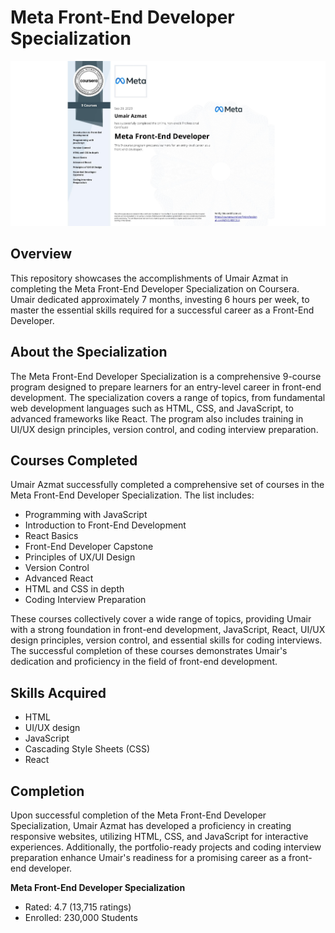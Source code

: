 # Meta Front-End Developer Specialization
<img src="Meta-Front-End Developer.jpeg" alt="Meta-Front-End Developer.jpeg"> 

## Overview
This repository showcases the accomplishments of Umair Azmat in completing the Meta Front-End Developer Specialization on Coursera. Umair dedicated approximately 7 months, investing 6 hours per week, to master the essential skills required for a successful career as a Front-End Developer.

## About the Specialization
The Meta Front-End Developer Specialization is a comprehensive 9-course program designed to prepare learners for an entry-level career in front-end development. The specialization covers a range of topics, from fundamental web development languages such as HTML, CSS, and JavaScript, to advanced frameworks like React. The program also includes training in UI/UX design principles, version control, and coding interview preparation.

## Courses Completed
Umair Azmat successfully completed a comprehensive set of courses in the Meta Front-End Developer Specialization. The list includes:
- Programming with JavaScript
- Introduction to Front-End Development
- React Basics
- Front-End Developer Capstone
- Principles of UX/UI Design
- Version Control
- Advanced React
- HTML and CSS in depth
- Coding Interview Preparation

These courses collectively cover a wide range of topics, providing Umair with a strong foundation in front-end development, JavaScript, React, UI/UX design principles, version control, and essential skills for coding interviews. The successful completion of these courses demonstrates Umair's dedication and proficiency in the field of front-end development.

## Skills Acquired
- HTML
- UI/UX design
- JavaScript
- Cascading Style Sheets (CSS)
- React

## Completion
Upon successful completion of the Meta Front-End Developer Specialization, Umair Azmat has developed a proficiency in creating responsive websites, utilizing HTML, CSS, and JavaScript for interactive experiences. Additionally, the portfolio-ready projects and coding interview preparation enhance Umair's readiness for a promising career as a front-end developer.

**Meta Front-End Developer Specialization**
- Rated: 4.7 (13,715 ratings)
- Enrolled: 230,000 Students


